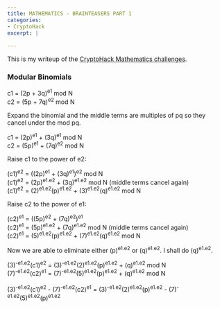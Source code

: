 ```yaml
---
title: MATHEMATICS - BRAINTEASERS PART 1
categories:
- CryptoHack
excerpt: |
  
---
```


This is my writeup of the [CryptoHack Mathematics challenges](https://cryptohack.org/challenges/maths/).

### Modular Binomials

c1 = (2p + 3q)<sup>e1</sup> mod N <br>
c2 = (5p + 7q)<sup>e2</sup> mod N

Expand the binomial and the middle terms are multiples of pq so they cancel under the mod pq.

c1 = (2p)<sup>e1</sup> + (3q)<sup>e1</sup> mod N <br>
c2 = (5p)<sup>e1</sup> + (7q)<sup>e2</sup> mod N 

Raise c1 to the power of e2:

(c1)<sup>e2</sup> = ((2p)<sup>e1</sup> + (3q)<sup>e1</sup>)<sup>e2</sup> mod N <br>
(c1)<sup>e2</sup> = (2p)<sup>e1.e2</sup> + (3q)<sup>e1.e2</sup> mod N (middle terms cancel again) <br>
(c1)<sup>e2</sup> = (2)<sup>e1.e2</sup>(p)<sup>e1.e2</sup> + (3)<sup>e1.e2</sup>(q)<sup>e1.e2</sup> mod N

Raise c2 to the power of e1:

(c2)<sup>e1</sup> = ((5p)<sup>e2</sup> + (7q)<sup>e2</sup>)<sup>e1</sup> <br>
(c2)<sup>e1</sup> = (5p)<sup>e1.e2</sup> + (7q)<sup>e1.e2</sup> mod N (middle terms cancel again)<br>
(c2)<sup>e1</sup> = (5)<sup>e1.e2</sup>(p)<sup>e1.e2</sup> + (7)<sup>e1.e2</sup>(q)<sup>e1.e2</sup> mod N

Now we are able to eliminate either (p)<sup>e1.e2</sup> or (q)<sup>e1.e2</sup>. I shall do (q)<sup>e1.e2</sup>.

(3)<sup>-e1.e2</sup>(c1)<sup>e2</sup> = (3)<sup>-e1.e2</sup>(2)<sup>e1.e2</sup>(p)<sup>e1.e2</sup> + (q)<sup>e1.e2</sup> mod N <br>
(7)<sup>-e1.e2</sup>(c2)<sup>e1</sup> = (7)<sup>-e1.e2</sup>(5)<sup>e1.e2</sup>(p)<sup>e1.e2</sup> + (q)<sup>e1.e2</sup> mod N <br>
<br>
(3)<sup>-e1.e2</sup>(c1)<sup>e2</sup> - (7)<sup>-e1.e2</sup>(c2)<sup>e1</sup> = (3)<sup>-e1.e2</sup>(2)<sup>e1.e2</sup>(p)<sup>e1.e2</sup> - (7)<sup>-e1.e2</sup>(5)<sup>e1.e2</sup>(p)<sup>e1.e2</sup>
